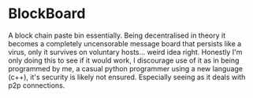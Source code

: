 # BlockBoard
A block chain paste bin essentially. 
Being decentralised in theory it becomes a completely uncensorable message board that persists like a virus, only it survives on voluntary hosts... weird idea right.
Honestly I'm only doing this to see if it would work, I discourage use of it as in being programmed by me, a casual python programmer using a new language (c++), it's security is likely not ensured. Especially seeing as it deals with p2p connections.
